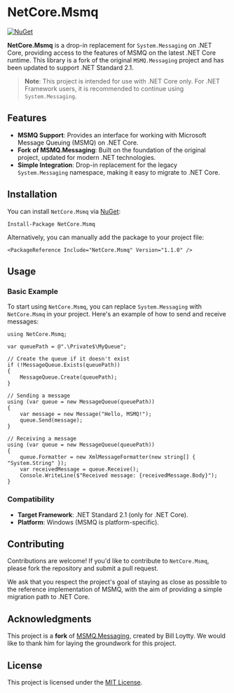 # NetCore.Msmq

[![NuGet](https://img.shields.io/nuget/v/NetCore.Msmq.svg)](https://www.nuget.org/packages/NetCore.Msmq)

**NetCore.Msmq** is a drop-in replacement for `System.Messaging` on .NET Core, providing access to the features of MSMQ on the latest .NET Core runtime. This library is a fork of the original `MSMQ.Messaging` project and has been updated to support .NET Standard 2.1.

> **Note**: This project is intended for use with .NET Core only. For .NET Framework users, it is recommended to continue using `System.Messaging`.

## Features

- **MSMQ Support**: Provides an interface for working with Microsoft Message Queuing (MSMQ) on .NET Core.
- **Fork of MSMQ.Messaging**: Built on the foundation of the original project, updated for modern .NET technologies.
- **Simple Integration**: Drop-in replacement for the legacy `System.Messaging` namespace, making it easy to migrate to .NET Core.

## Installation

You can install `NetCore.Msmq` via [NuGet](https://www.nuget.org/packages/NetCore.Msmq/):

```
Install-Package NetCore.Msmq
```

Alternatively, you can manually add the package to your project file:

```
<PackageReference Include="NetCore.Msmq" Version="1.1.0" />
```

## Usage

### Basic Example

To start using `NetCore.Msmq`, you can replace `System.Messaging` with `NetCore.Msmq` in your project. Here's an example of how to send and receive messages:

```
using NetCore.Msmq;

var queuePath = @".\Private$\MyQueue";

// Create the queue if it doesn't exist
if (!MessageQueue.Exists(queuePath))
{
    MessageQueue.Create(queuePath);
}

// Sending a message
using (var queue = new MessageQueue(queuePath))
{
    var message = new Message("Hello, MSMQ!");
    queue.Send(message);
}

// Receiving a message
using (var queue = new MessageQueue(queuePath))
{
    queue.Formatter = new XmlMessageFormatter(new string[] { "System.String" });
    var receivedMessage = queue.Receive();
    Console.WriteLine($"Received message: {receivedMessage.Body}");
}
```

### Compatibility

- **Target Framework**: .NET Standard 2.1 (only for .NET Core).
- **Platform**: Windows (MSMQ is platform-specific).

## Contributing

Contributions are welcome! If you'd like to contribute to `NetCore.Msmq`, please fork the repository and submit a pull request. 

We ask that you respect the project's goal of staying as close as possible to the reference implementation of MSMQ, with the aim of providing a simple migration path to .NET Core.

## Acknowledgments

This project is a **fork** of [MSMQ.Messaging](https://github.com/weloytty/MSMQ.Messaging), created by Bill Loytty. We would like to thank him for laying the groundwork for this project.

## License

This project is licensed under the [MIT License](LICENSE).
